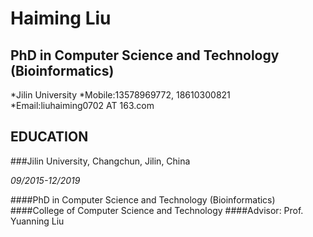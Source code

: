 # Haiming Liu

## PhD in Computer Science and Technology (Bioinformatics)

*Jilin University 
*Mobile:13578969772, 18610300821
*Email:liuhaiming0702 AT 163.com

## EDUCATION

###Jilin University, Changchun, Jilin, China

*09/2015-12/2019*

####PhD in Computer Science and Technology (Bioinformatics)
####College of Computer Science and Technology
####Advisor: Prof. Yuanning Liu

